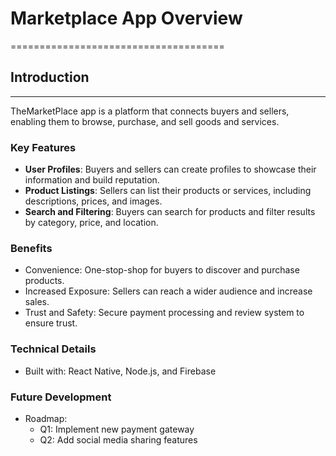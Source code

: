 # Marketplace App Overview

=====================================

## Introduction

---

TheMarketPlace app is a platform that connects buyers and sellers, enabling them to browse, purchase, and sell goods and services.

### Key Features

- **User Profiles**: Buyers and sellers can create profiles to showcase their information and build reputation.
- **Product Listings**: Sellers can list their products or services, including descriptions, prices, and images.
- **Search and Filtering**: Buyers can search for products and filter results by category, price, and location.

### Benefits

- Convenience: One-stop-shop for buyers to discover and purchase products.
- Increased Exposure: Sellers can reach a wider audience and increase sales.
- Trust and Safety: Secure payment processing and review system to ensure trust.

### Technical Details

- Built with: React Native, Node.js, and Firebase

### Future Development

- Roadmap:
  - Q1: Implement new payment gateway
  - Q2: Add social media sharing features
